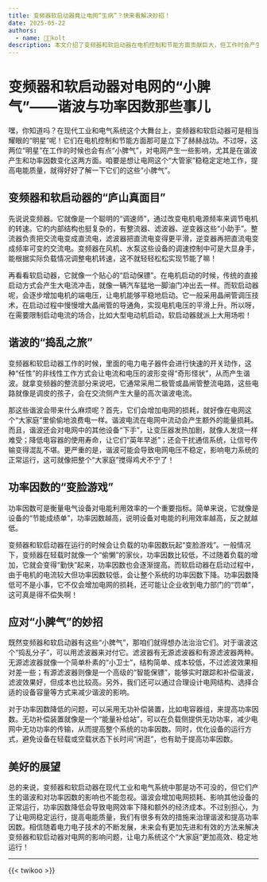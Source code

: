 ```yaml
---
title: 变频器软启动器竟让电网“生病”？快来看解决妙招！
date: 2025-05-22
authors:
  - name: 🧑‍💼kolt
description: 本文介绍了变频器和软启动器在电机控制和节能方面贡献巨大，但工作时会产生谐波、影响功率因数而对电网造成影响。其中详细解释了变频器和软启动器的原理，阐述了谐波带来的损耗和对其他设备的干扰，以及功率因数降低的后果，最后给出了治理谐波和提高功率因数的有效措施，还对未来解决此问题进行了展望。
---
```


# 变频器和软启动器对电网的“小脾气”——谐波与功率因数那些事儿

嘿，你知道吗？在现代工业和电气系统这个大舞台上，变频器和软启动器可是相当耀眼的“明星”呢！它们在电机控制和节能方面那可是立下了赫赫战功。不过呀，这两位“明星”在工作的时候也会有点“小脾气”，对电网产生一些影响，尤其是在谐波产生和功率因数变化这两方面。咱要是想让电网这个“大管家”稳稳定定地工作，提高电能质量，就得好好了解一下它们的这些“小脾气”。

## 变频器和软启动器的“庐山真面目”
先说说变频器。它就像是一个聪明的“调速师”，通过改变电机电源频率来调节电机的转速。它的内部结构也挺复杂的，有整流器、滤波器、逆变器这些“小助手”。整流器负责把交流电变成直流电，滤波器把直流电变得更平滑，逆变器再把直流电变成频率可变的交流电。变频器在风机、水泵这些设备的调速控制中可是大显身手，能根据实际负载情况调整电机转速，这不就轻轻松松实现节能了嘛！

再看看软启动器，它就像一个贴心的“启动保镖”。在电机启动的时候，传统的直接启动方式会产生大电流冲击，就像一辆汽车猛地一脚油门冲出去一样。而软启动器呢，会逐步增加电机的端电压，让电机能够平稳地启动。它一般采用晶闸管调压技术，在启动过程中慢慢增大晶闸管的导通角，实现电机电压的平滑上升。所以呀，在需要限制启动电流的场合，比如大型电动机启动，软启动器就派上大用场啦！

## 谐波的“捣乱之旅”
变频器和软启动器工作的时候，里面的电力电子器件会进行快速的开关动作，这种“任性”的非线性工作方式会让电流和电压的波形变得“奇形怪状”，从而产生谐波。就拿变频器的整流部分来说吧，它通常采用二极管或晶闸管整流电路，这些电路就像是调皮的孩子，会在交流侧产生大量的高次谐波电流。

那这些谐波会带来什么麻烦呢？首先，它们会增加电网的损耗，就好像在电网这个“大家庭”里偷偷地浪费电一样。谐波电流在电网中流动会产生额外的能量损耗。而且，谐波还会对电网中的其他设备“下手”，让变压器发热加剧，就像人发烧一样难受；降低电容器的使用寿命，让它们“英年早逝”；还会干扰通信系统，让信号传输变得混乱不堪。更严重的是，谐波可能会导致电网电压不稳定，影响电力系统的正常运行，这可就像把整个“大家庭”搅得鸡犬不宁了！

## 功率因数的“变脸游戏”
功率因数可是衡量电气设备对电能利用效率的一个重要指标。简单来说，它就像是设备的“节能成绩单”，功率因数越高，说明设备对电能的利用效率越高，反之就越低。

变频器和软启动器在运行的时候会让负载的功率因数玩起“变脸游戏”。一般情况下，变频器在轻载时就像一个“偷懒”的家伙，功率因数比较低，不过随着负载的增加，它就会变得“勤快”起来，功率因数也会逐渐提高。而软启动器在启动过程中，由于电机的电流较大但功率因数较低，会让整个系统的功率因数下降。功率因数降低可不是小事，它不仅会增加电网的损耗，还可能让企业收到电力部门的“罚单”，这可真是得不偿失啊！

## 应对“小脾气”的妙招
既然变频器和软启动器有这些“小脾气”，那咱们就得想办法治治它们。对于谐波这个“捣乱分子”，可以用滤波器来对付它。滤波器有无源滤波器和有源滤波器两种。无源滤波器就像一个简单朴素的“小卫士”，结构简单、成本较低，不过滤波效果相对差一些；有源滤波器则像是一个高级的“智能保镖”，能够实时跟踪和补偿谐波，滤波效果好，但成本也比较高。另外，我们还可以通过合理设计电网结构、选择合适的设备容量等方式来减少谐波的影响。

对于功率因数降低的问题，可以采用无功补偿装置，比如电容器组，来提高功率因数。无功补偿装置就像是一个“能量补给站”，可以在负载侧提供无功功率，减少电网中无功功率的传输，从而提高整个系统的功率因数。同时，优化设备的运行方式，避免设备在轻载或空载状态下长时间“闲逛”，也有助于提高功率因数。

## 美好的展望
总的来说，变频器和软启动器在现代工业和电气系统中那是功不可没的，但它们产生的谐波和对功率因数的影响也不能忽视。谐波会增加电网损耗、影响其他设备的正常运行，功率因数降低会导致电网效率下降和额外的经济成本。不过别担心，为了让电网稳定运行，提高电能质量，我们有很多有效的措施来治理谐波和提高功率因数。相信随着电力电子技术的不断发展，未来会有更加先进和有效的方法来解决变频器和软启动器对电网的影响问题，让电力系统这个“大家庭”更加高效、稳定地运行！ 

---

{{< twikoo >}}